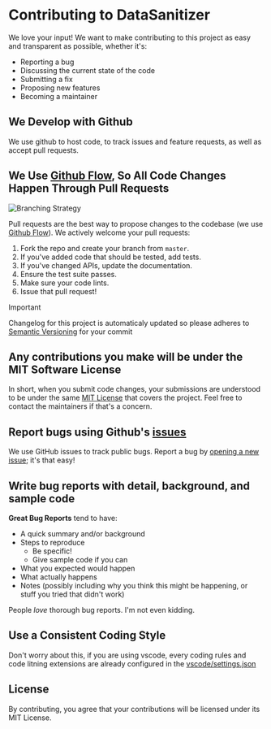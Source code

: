 # Contributing to DataSanitizer
We love your input! We want to make contributing to this project as easy and transparent as possible, whether it's:

- Reporting a bug
- Discussing the current state of the code
- Submitting a fix
- Proposing new features
- Becoming a maintainer

## We Develop with Github
We use github to host code, to track issues and feature requests, as well as accept pull requests.

## We Use [Github Flow](https://docs.github.com/en/get-started/using-github/github-flow), So All Code Changes Happen Through Pull Requests

![Branching Strategy](media/Branching-Strategy.drawio.png)

Pull requests are the best way to propose changes to the codebase (we use [Github Flow](https://docs.github.com/en/get-started/using-github/github-flow)). We actively welcome your pull requests:

1. Fork the repo and create your branch from `master`.
2. If you've added code that should be tested, add tests.
3. If you've changed APIs, update the documentation.
4. Ensure the test suite passes.
5. Make sure your code lints.
6. Issue that pull request!

>[!important]
> Changelog for this project is automaticaly updated
> so please adheres to [Semantic Versioning](https://semver.org/spec/v2.0.0.html) for your commit

## Any contributions you make will be under the MIT Software License
In short, when you submit code changes, your submissions are understood to be under the same [MIT License](http://choosealicense.com/licenses/mit/) that covers the project. Feel free to contact the maintainers if that's a concern.

## Report bugs using Github's [issues](https://github.com/fslef/DataSanitizer/issues)
We use GitHub issues to track public bugs. Report a bug by [opening a new issue](https://github.com/fslef/DataSanitizer/issues); it's that easy!

## Write bug reports with detail, background, and sample code

**Great Bug Reports** tend to have:

- A quick summary and/or background
- Steps to reproduce
  - Be specific!
  - Give sample code if you can
- What you expected would happen
- What actually happens
- Notes (possibly including why you think this might be happening, or stuff you tried that didn't work)

People *love* thorough bug reports. I'm not even kidding.

## Use a Consistent Coding Style
Don't worry about this, if you are using vscode, every coding rules and code litning extensions are already configured in the [vscode/settings.json](.vscode/settings.json)

## License
By contributing, you agree that your contributions will be licensed under its MIT License.
